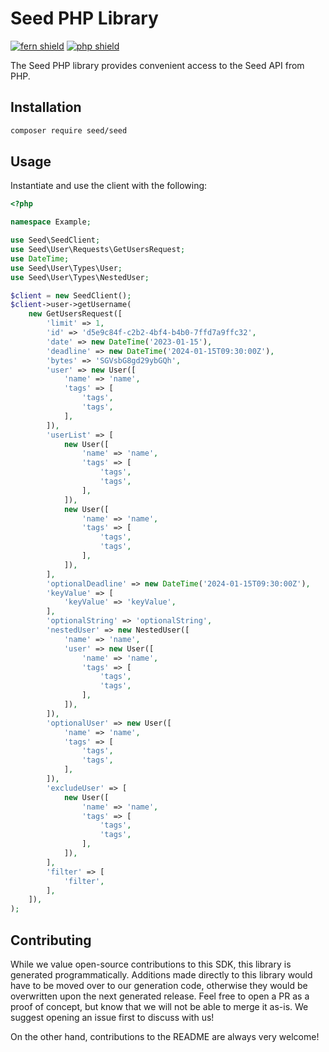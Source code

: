 # Seed PHP Library

[![fern shield](https://img.shields.io/badge/%F0%9F%8C%BF-Built%20with%20Fern-brightgreen)](https://buildwithfern.com?utm_source=github&utm_medium=github&utm_campaign=readme&utm_source=Seed%2FPHP)
[![php shield](https://img.shields.io/badge/php-packagist-pink)](https://packagist.org/packages/seed/seed)

The Seed PHP library provides convenient access to the Seed API from PHP.

## Installation

```sh
composer require seed/seed
```

## Usage

Instantiate and use the client with the following:

```php
<?php

namespace Example;

use Seed\SeedClient;
use Seed\User\Requests\GetUsersRequest;
use DateTime;
use Seed\User\Types\User;
use Seed\User\Types\NestedUser;

$client = new SeedClient();
$client->user->getUsername(
    new GetUsersRequest([
        'limit' => 1,
        'id' => 'd5e9c84f-c2b2-4bf4-b4b0-7ffd7a9ffc32',
        'date' => new DateTime('2023-01-15'),
        'deadline' => new DateTime('2024-01-15T09:30:00Z'),
        'bytes' => 'SGVsbG8gd29ybGQh',
        'user' => new User([
            'name' => 'name',
            'tags' => [
                'tags',
                'tags',
            ],
        ]),
        'userList' => [
            new User([
                'name' => 'name',
                'tags' => [
                    'tags',
                    'tags',
                ],
            ]),
            new User([
                'name' => 'name',
                'tags' => [
                    'tags',
                    'tags',
                ],
            ]),
        ],
        'optionalDeadline' => new DateTime('2024-01-15T09:30:00Z'),
        'keyValue' => [
            'keyValue' => 'keyValue',
        ],
        'optionalString' => 'optionalString',
        'nestedUser' => new NestedUser([
            'name' => 'name',
            'user' => new User([
                'name' => 'name',
                'tags' => [
                    'tags',
                    'tags',
                ],
            ]),
        ]),
        'optionalUser' => new User([
            'name' => 'name',
            'tags' => [
                'tags',
                'tags',
            ],
        ]),
        'excludeUser' => [
            new User([
                'name' => 'name',
                'tags' => [
                    'tags',
                    'tags',
                ],
            ]),
        ],
        'filter' => [
            'filter',
        ],
    ]),
);

```

## Contributing

While we value open-source contributions to this SDK, this library is generated programmatically.
Additions made directly to this library would have to be moved over to our generation code,
otherwise they would be overwritten upon the next generated release. Feel free to open a PR as
a proof of concept, but know that we will not be able to merge it as-is. We suggest opening
an issue first to discuss with us!

On the other hand, contributions to the README are always very welcome!